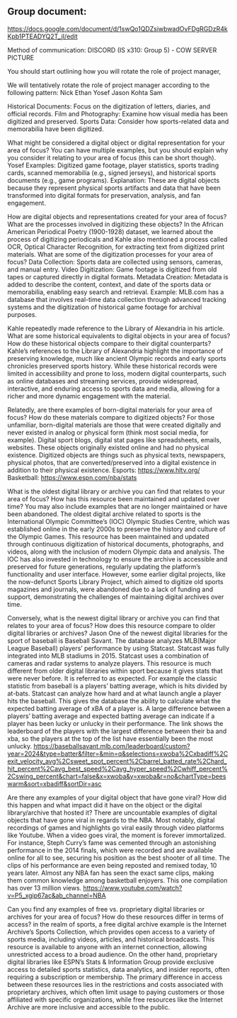 ## Group document: 

https://docs.google.com/document/d/1swQo1QDZsiwbwadOvFDgRGDzR4kKpb1PTEADYQ2T_jI/edit

Method of communication: DISCORD (IS x310: Group 5) - COW SERVER PICTURE

You should start outlining how you will rotate the role of project manager,

We will tentatively rotate the role of project manager according to the following pattern:
Nick
Ethan
Yosef
Jason
Kohta
Sam

Historical Documents: Focus on the digitization of letters, diaries, and official records.
Film and Photography: Examine how visual media has been digitized and preserved.
Sports Data: Consider how sports-related data and memorabilia have been digitized.

What might be considered a digital object or digital representation for your area of focus? You can have multiple examples, but you should explain why you consider it relating to your area of focus (this can be short though).
Yosef
Examples: 
Digitized game footage, player statistics, sports trading cards, scanned memorabilia (e.g., signed jerseys), and historical sports documents (e.g., game programs).
Explanation: These are digital objects because they represent physical sports artifacts and data that have been transformed into digital formats for preservation, analysis, and fan engagement.

How are digital objects and representations created for your area of focus? What are the processes involved in digitizing these objects? In the African American Periodical Poetry (1900-1928) dataset, we learned about the process of digitizing periodicals and Kahle also mentioned a process called OCR, Optical Character Recognition, for extracting text from digitized print materials. What are some of the digitization processes for your area of focus?
Data Collection: Sports data are collected using sensors, cameras, and manual entry.
Video Digitization: Game footage is digitized from old tapes or captured directly in digital formats.
Metadata Creation: Metadata is added to describe the content, context, and date of the sports data or memorabilia, enabling easy search and retrieval.
Example: MLB.com has a database that involves real-time data collection through advanced tracking systems and the digitization of historical game footage for archival purposes.

Kahle repeatedly made reference to the Library of Alexandria in his article. What are some historical equivalents to digital objects in your area of focus? How do these historical objects compare to their digital counterparts?
Kahle’s references to the Library of Alexandria highlight the importance of preserving knowledge, much like ancient Olympic records and early sports chronicles preserved sports history. While these historical records were limited in accessibility and prone to loss, modern digital counterparts, such as online databases and streaming services, provide widespread, interactive, and enduring access to sports data and media, allowing for a richer and more dynamic engagement with the material.

Relatedly, are there examples of born-digital materials for your area of focus? How do these materials compare to digitized objects? For those unfamiliar, born-digital materials are those that were created digitally and never existed in analog or physical form (think most social media, for example).
Digital sport blogs, digital stat pages like spreadsheets, emails, websites. These objects originally existed online and had no physical existence. Digitized objects are things such as physical texts, newspapers, physical photos, that are converted/preserved into a digital existence in addition to their physical existence.
Esports: https://www.hltv.org/ 
Basketball: https://www.espn.com/nba/stats 

What is the oldest digital library or archive you can find that relates to your area of focus? How has this resource been maintained and updated over time? You may also 
include examples that are no longer maintained or have been abandoned.
The oldest digital archive related to sports is the International Olympic Committee’s (IOC) Olympic Studies Centre, which was established online in the early 2000s to preserve the history and culture of the Olympic Games. This resource has been maintained and updated through continuous digitization of historical documents, photographs, and videos, along with the inclusion of modern Olympic data and analysis. The IOC has also invested in technology to ensure the archive is accessible and preserved for future generations, regularly updating the platform’s functionality and user interface. However, some earlier digital projects, like the now-defunct Sports Library Project, which aimed to digitize old sports magazines and journals, were abandoned due to a lack of funding and support, demonstrating the challenges of maintaining digital archives over time.

Conversely, what is the newest digital library or archive you can find that relates to your 
area of focus? How does this resource compare to older digital libraries or archives?
Jason
One of the newest digital libraries for the sport of baseball is Baseball Savant. The database analyzes MLB(Major League Baseball) players’ performance by using Statcast. Statcast was fully integrated into MLB stadiums in 2015. Statcast uses a combination of cameras and radar systems to analyze players. This resource is much different from older digital libraries within sport because it gives stats that were never before. It is referred to as expected. For example the classic statistic from baseball is a players’ batting average, which is hits divided by at-bats. Statcast can analyze how hard and at what launch angle a player hits the baseball. This gives the database the ability to calculate what the expected batting average of xBA of a player is. A large difference between a players’ batting average and expected batting average can indicate if a player has been  lucky or unlucky in their performance. The link shows the leaderboard of the players with the largest difference between their ba and xba, so the players at the top of the list have essentially been the most unlucky.
https://baseballsavant.mlb.com/leaderboard/custom?year=2024&type=batter&filter=&min=q&selections=xwoba%2Cxbadiff%2Cexit_velocity_avg%2Csweet_spot_percent%2Cbarrel_batted_rate%2Chard_hit_percent%2Cavg_best_speed%2Cavg_hyper_speed%2Cwhiff_percent%2Cswing_percent&chart=false&x=xwoba&y=xwoba&r=no&chartType=beeswarm&sort=xbadiff&sortDir=asc 

Are there any examples of your digital object that have gone viral? How did this happen and what impact did it have on the object or the digital library/archive that hosted it?
There are uncountable examples of digital objects that have gone viral in regards to the NBA. Most notably, digital recordings of games and highlights go viral easily through video platforms like Youtube. When a video goes viral, the moment is forever immortalized. For instance, Steph Curry’s fame was cemented through an astonishing performance in the 2014 finals, which were recorded and are available online for all to see, securing his position as the best shooter of all time. The clips of his performance are even being reposted and remixed today, 10 years later. Almost any NBA fan has seen the exact same clips, making them common knowledge among basketball enjoyers. 
This one compilation has over 13 million views.
https://www.youtube.com/watch?v=P5_xgip67ac&ab_channel=NBA




Can you find any examples of free vs. proprietary digital libraries or archives for your area of focus? How do these resources differ in terms of access?
in the realm of sports, a free digital archive example is the Internet Archive’s Sports Collection, which provides open access to a variety of sports media, including videos, articles, and historical broadcasts. This resource is available to anyone with an internet connection, allowing unrestricted access to a broad audience. On the other hand, proprietary digital libraries like ESPN’s Stats & Information Group provide exclusive access to detailed sports statistics, data analytics, and insider reports, often requiring a subscription or membership. The primary difference in access between these resources lies in the restrictions and costs associated with proprietary archives, which often limit usage to paying customers or those affiliated with specific organizations, while free resources like the Internet Archive are more inclusive and accessible to the public.

